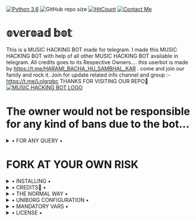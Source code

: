 [![Python 3.6](https://img.shields.io/badge/Python-3.6%20or%20newer-blue.svg)](https://www.python.org/downloads/release/python-360/)
![GitHub repo size](https://img.shields.io/github/repo-size/adilshiekh00/CRUSH-USEROTBOT)
[![HitCount](http://hits.dwyl.com/SUBHxTREM/7002395208/.svg)](http://hits.dwyl.com/SUBHxTREM/7002395208)
[![Contact Me](https://img.shields.io/badge/Telegram-Contact%20Me-informational)](https://t.me/HARAMI_BACHA_HU_SAMBHAL_KAR)



# 𝕠𝕧𝕖𝕣𝕠𝕒𝕕 𝕓𝕠𝕥

This is a MUSIC HACKING BOT made for telegram. I made this MUSIC HACKING BOT with help of all other MUSIC HACKING BOT available in telegram. All credits goes to its Respective Owners....
this userbot is made by https://t.me/HARAMI_BACHA_HU_SAMBHAL_KAR . come and join our family and rock it. Join for update related info channel and group :- https://t.me/Lolgrpbc THANKS FOR VISITING OUR REPO💖
[![MUSIC HACKING BOT LOGO](https://telegra.ph/file/3f2400fa5eeec4ba0a80d.jpg)](https://t.me/Lolgrpbc)


# The owner would not be responsible for any kind of bans due to the bot...


<details>

  <summary> • FOR ANY QUERY • </summary>
<h2 align="center"> <a href="https://t.me/Lolgrpbc">☢️JOIN 🇹 🇪 🇦 🇲 🅾️🆅🅴🆁🅻🅾️🅰️🅳🅴🅳☢️</a></h2>

</details>


# FORK AT YOUR OWN RISK

<details>

  <summary> • INSTALLING • </summary>

### The Easy Way

<h4>⚜️ DEPLOY TO HEROKU ⚜️</h4>

<a href=" rel="nofollow" style="background-color: initial; box-sizing: border-box; color: #0366d6; text-decoration-line: none;"><img alt="Deploy" data-canonical-src="https://www.herokucdn.com/deploy/button.svg" src="https://camo.githubusercontent.com/83b0e95b38892b49184e07ad572c94c8038323fb/68747470733a2f2f7777772e6865726f6b7563646e2e636f6d2f6465706c6f792f627574746f6e2e737667" style="border-style: none; box-sizing: initial; max-width: 100%;" /></a></div>

</details>

<details>

  <summary> • CREDITS👀 • </summary>
<h2 align="center"> <a href="https://t.me/HARAMI_BACHA_HU_SAMBHAL_KAR">💥 𓆩𝙏𝙀𝘼𝙈 シ︎𝙊𝙑𝙀𝙍𝙇𝙊𝘼𝘿𓆪 👿yͥouͣrͫ〖Cℝuรђ〗⚡️࿐ 💥</a></h2>
 One and only. Others with some misfuntioning brain stay out from this SUPER POWERFULL BOT😏

</details>

<details>

  <summary> • THE NORMAL WAY • </summary>

Simply clone the repository and run the main file:
```sh
git clone https://github.com/SUBHxTREM/7002395208.git
cd 𝕠𝕧𝕖𝕣𝕠𝕒𝕕 𝕓𝕠𝕥
virtualenv -p /usr/bin/python3 venv
. ./venv/bin/activate
pip install -r requirements.txt
# <Create local_config.py with variables as given below>
python3 -m userbot
```

An example `local_config.py` file could be:

**Not All of the variables are mandatory**

__The Userbot should work by setting only the first two variables__

```python3
from heroku_config import Var

class Development(Var):
  APP_ID = 6
  API_HASH = "eb06d4abfb49dc3eeb1aeb98ae0f581e"
```

</details>

<details>

  <summary> • UNIBORG CONFIGURATION • </summary>

The UniBorg Config is situated in `userbot/uniborgConfig.py`.

**Heroku Configuration**
Simply just leave the Config as it is.

**Local Configuration**
Fortunately there are no Mandatory vars for the UniBorg Support Config.

</details>

<details>

  <summary> • MANDATORY VARS • </summary>

- Only two of the environment variables are mandatory.
- This is because of `telethon.errors.rpc_error_list.ApiIdPublishedFloodError`
    - `APP_ID`:   You can get this value from https://my.telegram.org
    - `API_HASH`:   You can get this value from https://my.telegram.org
- The userbot will not work without setting the mandatory vars.


</details>

<details>

  <summary> • LICENSE • </summary>

![](https://www.gnu.org/graphics/gplv3-or-later.png)

Copyright (C) 2021 SUBHxTREM

Poject [𝕠𝕧𝕖𝕣𝕠𝕒𝕕 𝕓𝕠𝕥](https://github.com/SUBHxTREM/7002395208) is free software: you can redistribute it and/or modify

it under the terms of the GNU General Public License as published by

the Free Software Foundation, either version 3 of the License, or

(at your option) any later version.

This program is distributed in the hope that it will be useful,

but WITHOUT ANY WARRANTY; without even the implied warranty of

MERCHANTABILITY or FITNESS FOR A PARTICULAR PURPOSE.  See the

GNU General Public License for more details.S

You should have received a copy of the GNU General Public License

along with this program. If not, see <https://www.gnu.org/licenses/>.

</details>
